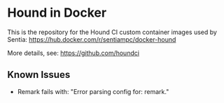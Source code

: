 # Hound in Docker

This is the repository for the Hound CI custom container images used by Sentia: https://hub.docker.com/r/sentiampc/docker-hound

More details, see: https://github.com/houndci

## Known Issues

- Remark fails with: "Error parsing config for: remark."
